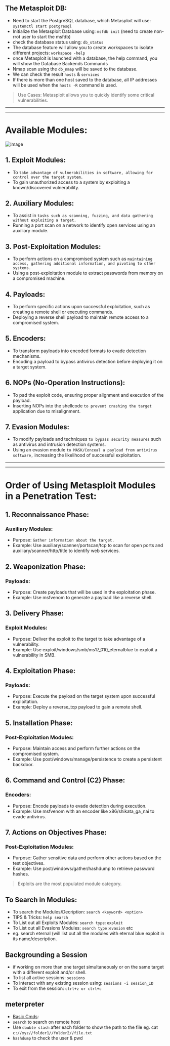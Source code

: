 ## The Metasploit DB:
- Need to start the PostgreSQL database, which Metasploit will use: `systemctl start postgresql`
- Initialize the Metasploit Database using: `msfdb init` (need to create non-rrot user to start the msfdb)
- check the database status using: `db_status`
- The database feature will allow you to create workspaces to isolate different projects: `workspace -help`
- once Metasploit is launched with a database, the help command, you will show the Database Backends Commands
- Nmap scan using the `db_nmap` will be saved to the database.
- We can check the result `hosts` & `services`
- If there is more than one host saved to the database, all IP addresses will be used when the `hosts -R` command is used.

> Use Cases: Metasploit allows you to quickly identify some critical vulnerabilities.

---
---

# Available Modules:
![image](https://github.com/IOxCyber/CyberEssentials/assets/40174034/6e0ea17a-95e2-42b2-9f24-81376e9f6cde)

## 1. Exploit Modules:
- To `take advantage of vulnerabilities in software, allowing for control over the target system.`
- To gain unauthorized access to a system by exploiting a known/discovered vulnerability.

## 2. Auxiliary Modules:
- To assist in `tasks such as scanning, fuzzing, and data gathering without exploiting a target.`
- Running a port scan on a network to identify open services using an auxiliary module.

## 3. Post-Exploitation Modules:
- To perform actions on a compromised system such as `maintaining access, gathering additional information, and pivoting to other systems.`
- Using a post-exploitation module to extract passwords from memory on a compromised machine.

## 4. Payloads:
- To perform specific actions upon successful exploitation, such as creating a remote shell or executing commands.
- Deploying a reverse shell payload to maintain remote access to a compromised system.

## 5. Encoders:
- To transform payloads into encoded formats to evade detection mechanisms.
- Encoding a payload to bypass antivirus detection before deploying it on a target system.

## 6. NOPs (No-Operation Instructions):
- To pad the exploit code, ensuring proper alignment and execution of the payload.
- Inserting NOPs into the shellcode `to prevent crashing the target` application due to misalignment.

## 7. Evasion Modules:
- To modify payloads and techniques `to bypass security measures` such as antivirus and intrusion detection systems.
- Using an evasion module `to MASK/Conceal a payload from antivirus software,` increasing the likelihood of successful exploitation.

---
---

# Order of Using Metasploit Modules in a Penetration Test:
## 1. Reconnaissance Phase:
### Auxiliary Modules:
- Purpose: `Gather information about the target.`
- Example: Use auxiliary/scanner/portscan/tcp to scan for open ports and auxiliary/scanner/http/title to identify web services.

## 2. Weaponization Phase:
### Payloads:
- Purpose: Create payloads that will be used in the exploitation phase.
- Example: Use msfvenom to generate a payload like a reverse shell.

## 3. Delivery Phase:
### Exploit Modules:
- Purpose: Deliver the exploit to the target to take advantage of a vulnerability.
- Example: Use exploit/windows/smb/ms17_010_eternalblue to exploit a vulnerability in SMB.

## 4. Exploitation Phase:
### Payloads:
- Purpose: Execute the payload on the target system upon successful exploitation.
- Example: Deploy a reverse_tcp payload to gain a remote shell.

## 5. Installation Phase:
### Post-Exploitation Modules:
- Purpose: Maintain access and perform further actions on the compromised system.
- Example: Use post/windows/manage/persistence to create a persistent backdoor.

## 6. Command and Control (C2) Phase:
### Encoders:
- Purpose: Encode payloads to evade detection during execution.
- Example: Use msfvenom with an encoder like x86/shikata_ga_nai to evade antivirus.

## 7. Actions on Objectives Phase:
### Post-Exploitation Modules:
- Purpose: Gather sensitive data and perform other actions based on the test objectives.
- Example: Use post/windows/gather/hashdump to retrieve password hashes.

> Exploits are the most populated module category.

## To Search in Modules:
- To search the Modules/Decription: `search <keyword> <option>`
- TIPS & Tricks: `help search`
- To List out all Exploits Modules: `search type:exploit`
- To List out all Evasions Modules: `search type:evasion` etc
- eg. search eternal (will list out all the modules with eternal blue exploit in its name/description.

## Backgrounding a Session
- if working on more than one target simultaneously or on the same target with a different exploit and/or shell.
- To list all active sessions: `sessions`
- To interact with any existing session using: `sessions -i session_ID`
- To exit from the session: `ctrl+z or ctrl+c`

## meterpreter
- [Basic Cmds](https://www.offsec.com/metasploit-unleashed/meterpreter-basics/):
- `search` to search on remote host
- Use `double slash` after each folder to show the path to the file eg. cat `c://xyz//folder1//folder2//file.txt`
- `hashdump` to check the user & pwd
